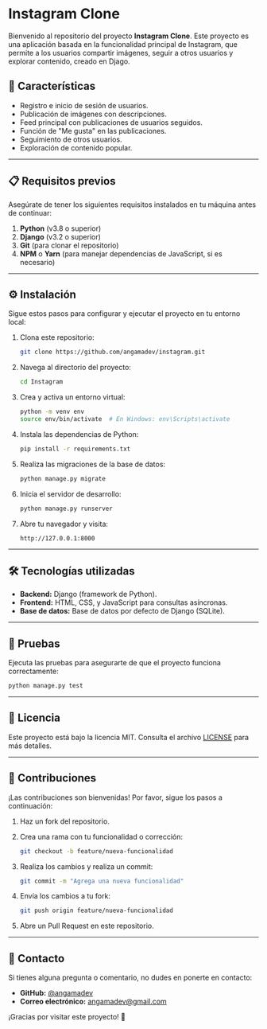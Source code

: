 # Instagram Clone

Bienvenido al repositorio del proyecto **Instagram Clone**. Este proyecto es una aplicación basada en la funcionalidad principal de Instagram, que permite a los usuarios compartir imágenes, seguir a otros usuarios y explorar contenido, creado en Djago.

## 🚀 Características

- Registro e inicio de sesión de usuarios.
- Publicación de imágenes con descripciones.
- Feed principal con publicaciones de usuarios seguidos.
- Función de "Me gusta" en las publicaciones.
- Seguimiento de otros usuarios.
- Exploración de contenido popular.

---

## 📋 Requisitos previos

Asegúrate de tener los siguientes requisitos instalados en tu máquina antes de continuar:

1. **Python** (v3.8 o superior)
2. **Django** (v3.2 o superior)
3. **Git** (para clonar el repositorio)
4. **NPM** o **Yarn** (para manejar dependencias de JavaScript, si es necesario)

---

## ⚙️ Instalación

Sigue estos pasos para configurar y ejecutar el proyecto en tu entorno local:

1. Clona este repositorio:

   ```bash
   git clone https://github.com/angamadev/instagram.git
   ```

2. Navega al directorio del proyecto:

   ```bash
   cd Instagram
   ```

3. Crea y activa un entorno virtual:

   ```bash
   python -m venv env
   source env/bin/activate  # En Windows: env\Scripts\activate
   ```

4. Instala las dependencias de Python:

   ```bash
   pip install -r requirements.txt
   ```

5. Realiza las migraciones de la base de datos:

   ```bash
   python manage.py migrate
   ```

6. Inicia el servidor de desarrollo:

   ```bash
   python manage.py runserver
   ```

7. Abre tu navegador y visita:

   ```
   http://127.0.0.1:8000
   ```

---

## 🛠️ Tecnologías utilizadas

- **Backend:** Django (framework de Python).
- **Frontend:** HTML, CSS, y JavaScript para consultas asíncronas.
- **Base de datos:** Base de datos por defecto de Django (SQLite).

---

## 🧪 Pruebas

Ejecuta las pruebas para asegurarte de que el proyecto funciona correctamente:

```bash
python manage.py test
```

---

## 📄 Licencia

Este proyecto está bajo la licencia MIT. Consulta el archivo [LICENSE](LICENSE) para más detalles.

---

## 🤝 Contribuciones

¡Las contribuciones son bienvenidas! Por favor, sigue los pasos a continuación:

1. Haz un fork del repositorio.
2. Crea una rama con tu funcionalidad o corrección:

   ```bash
   git checkout -b feature/nueva-funcionalidad
   ```

3. Realiza los cambios y realiza un commit:

   ```bash
   git commit -m "Agrega una nueva funcionalidad"
   ```

4. Envía los cambios a tu fork:

   ```bash
   git push origin feature/nueva-funcionalidad
   ```

5. Abre un Pull Request en este repositorio.

---

## 📧 Contacto

Si tienes alguna pregunta o comentario, no dudes en ponerte en contacto:

- **GitHub:** [@angamadev](https://github.com/angamadev)
- **Correo electrónico:** angamadev@gmail.com

¡Gracias por visitar este proyecto! 🎉
